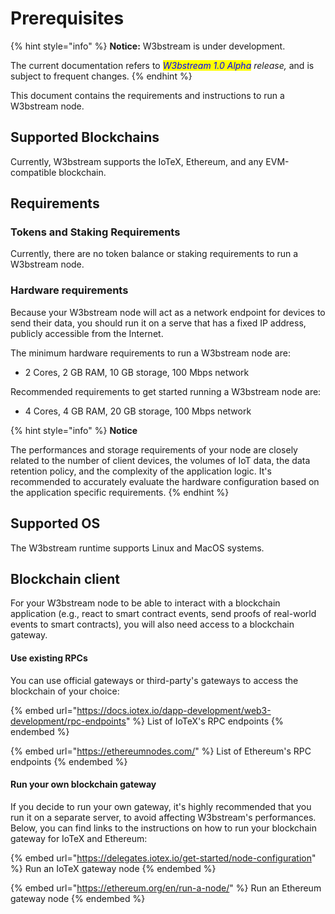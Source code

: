 # Prerequisites

{% hint style="info" %}
**Notice:** W3bstream is under development.&#x20;

The current documentation refers to _<mark style="color:blue;">W3bstream 1.0 Alpha</mark> release,_ and is subject to frequent changes.
{% endhint %}

This document contains the requirements and instructions to run a W3bstream node.

## Supported Blockchains

Currently, W3bstream supports the IoTeX, Ethereum, and any EVM-compatible blockchain.

## Requirements

### Tokens and Staking Requirements

Currently, there are no token balance or staking requirements to run a W3bstream node.

### Hardware requirements

Because your W3bstream node will act as a network endpoint for devices to send their data, you should run it on a serve that has a fixed IP address, publicly accessible from the Internet.

The minimum hardware requirements to run a W3bstream node are:

* 2 Cores, 2 GB RAM, 10 GB storage, 100 Mbps network

Recommended requirements to get started running a W3bstream node are:

* 4 Cores, 4 GB RAM, 20 GB storage, 100 Mbps network

{% hint style="info" %}
**Notice**

The performances and storage requirements of your node are closely related to the number of client devices, the volumes of IoT data, the data retention policy, and the complexity of the application logic. It's recommended to  accurately evaluate the hardware configuration based on the application specific requirements.
{% endhint %}

&#x20;

## Supported OS

The W3bstream runtime supports Linux and MacOS systems.&#x20;

## Blockchain client

For your W3bstream node to be able to interact with a blockchain application (e.g., react to smart contract events, send proofs of real-world events to smart contracts), you will also need access to a blockchain gateway.&#x20;

#### Use existing RPCs

You can use official gateways or third-party's gateways to access the blockchain of your choice:

{% embed url="https://docs.iotex.io/dapp-development/web3-development/rpc-endpoints" %}
List of IoTeX's RPC endpoints
{% endembed %}

{% embed url="https://ethereumnodes.com/" %}
List of Ethereum's RPC endpoints
{% endembed %}

#### Run your own blockchain gateway

If you decide to run your own gateway, it's highly recommended that you run it on a separate server, to avoid affecting W3bstream's performances. Below, you can find links to the instructions on how to run your blockchain gateway for IoTeX and Ethereum:

{% embed url="https://delegates.iotex.io/get-started/node-configuration" %}
Run an IoTeX gateway node
{% endembed %}

{% embed url="https://ethereum.org/en/run-a-node/" %}
Run an Ethereum gateway node
{% endembed %}
